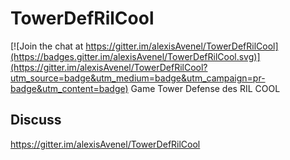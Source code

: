 # TowerDefRilCool

[![Join the chat at https://gitter.im/alexisAvenel/TowerDefRilCool](https://badges.gitter.im/alexisAvenel/TowerDefRilCool.svg)](https://gitter.im/alexisAvenel/TowerDefRilCool?utm_source=badge&utm_medium=badge&utm_campaign=pr-badge&utm_content=badge)
Game Tower Defense des RIL COOL

## Discuss
https://gitter.im/alexisAvenel/TowerDefRilCool
